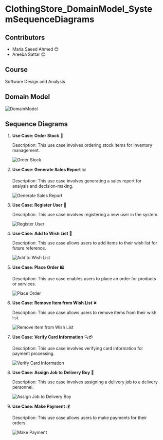 # ClothingStore_DomainModel_SystemSequenceDiagrams

## Contributors
- Maria Saeed Ahmed 😊
- Areeba Sattar 😊

## Course
 Software Design and Analysis

## Domain Model

  ![DomainModel](dom.PNG)

## Sequence Diagrams

1. **Use Case: Order Stock** 🛒

   Description: This use case involves ordering stock items for inventory management.
   
   ![Order Stock](orderstock.PNG)

2. **Use Case: Generate Sales Report** 📊

   Description: This use case involves generating a sales report for analysis and decision-making.
   
   ![Generate Sales Report](gensales.PNG)

3. **Use Case: Register User** 📝

   Description: This use case involves registering a new user in the system.
   
   ![Register User](RegUser.PNG)

4. **Use Case: Add to Wish List** 🌟

   Description: This use case allows users to add items to their wish list for future reference.
   
   ![Add to Wish List](Addwish.PNG)

5. **Use Case: Place Order** 🛍️

   Description: This use case enables users to place an order for products or services.
   
   ![Place Order](placeOrder.PNG)

6. **Use Case: Remove Item from Wish List** ❌

   Description: This use case allows users to remove items from their wish list.
   
   ![Remove Item from Wish List](remWish.PNG)

7. **Use Case: Verify Card Information** 🔍💳

   Description: This use case involves verifying card information for payment processing.
   
   ![Verify Card Information](cardinfo.PNG)

8. **Use Case: Assign Job to Delivery Boy** 🚚

   Description: This use case involves assigning a delivery job to a delivery personnel.
   
   ![Assign Job to Delivery Boy](assign.PNG)

9. **Use Case: Make Payment** 💰

   Description: This use case allows users to make payments for their orders.
   
   ![Make Payment](MakePay.PNG)
